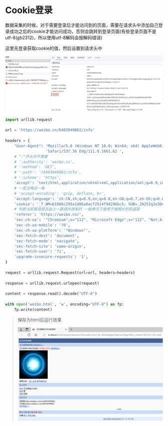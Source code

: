 # Cookie登录

数据采集的时候，对于需要登录后才能访问到的页面，需要在请求头中添加自己登录成功之后的cookie才能访问成功，否则会跳转到登录页面(有些登录页面不是utf-8(gb2312)，所以使用utf-8解码会报解码错误)

这里先登录获取cookie的值，然后设置到请求头中

<img src="img/4.Cookie登录/image-20240123093920779.png" alt="image-20240123093920779" style="zoom:67%;" />

```python
import urllib.request

url = 'https://weibo.cn/6403049862/info'

headers = {
    "User-Agent": 'Mozilla/5.0 (Windows NT 10.0; Win64; x64) AppleWebKit/537.36 (KHTML, like Gecko) Chrome/111.0.0.0 '
                  'Safari/537.36 Edg/111.0.1661.62 ',
    # ":"开头的不需要
    # ':authority': 'weibo.cn',
    # ':method': 'GET',
    # ':path': '/6403049862/info',
    # ':scheme': 'https',
    'accept': 'text/html,application/xhtml+xml,application/xml;q=0.9,image/webp,image/apng,*/*;q=0.8,application/signed-exchange;v=b3;q=0.7',
    # 一定注释这一条
    # 'accept-encoding': 'gzip, deflate, br',
    'accept-language': 'zh-CN,zh;q=0.9,en;q=0.8,en-GB;q=0.7,en-US;q=0.6',
    'cookie': '_T_WM=b1086c295a1d06a8acf2514f9d296bc5; SUB=_2A25Iq2e3DeRhGeBK61ER9CfEzT6IHXVryeV_rDV6PUJbkdANLWzxkW1NR-WMe5HbJgcciyCyDud05tmWEWb8SVP9; SCF=AsKrKZEdi8smIdDQPivk6rfjgoRYJSbYxehf3yPILeRuyBeRVuOocawYWOkOM8LKpnH5XrRUM_YLyk9H62KnD5w.; SSOLoginState=1705973735',
    # 判断当前路径是否由上一路径所进来的 一般情况下是用于做图片的防盗链
    'referer': 'https://weibo.cn/',
    'sec-ch-ua': '"Chromium";v="112", "Microsoft Edge";v="112", "Not:A-Brand";v="99"',
    'sec-ch-ua-mobile': '?0',
    'sec-ch-ua-platform': '"Windows"',
    'sec-fetch-dest': 'document',
    'sec-fetch-mode': 'navigate',
    'sec-fetch-site': 'same-origin',
    'sec-fetch-user': '?1',
    'upgrade-insecure-requests': '1',
}

request = urllib.request.Request(url=url, headers=headers)

response = urllib.request.urlopen(request)

content = response.read().decode("UTF-8")

with open('weibo.html', 'w', encoding="UTF-8") as fp:
    fp.write(content)

```

> 保存为html后运行效果
>
> <img src="img/4.Cookie登录/image-20240123094016789.png" alt="image-20240123094016789" style="zoom:67%;" />
